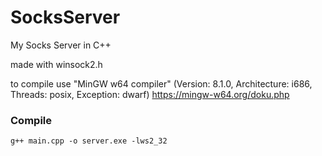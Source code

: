 # SocksServer
My Socks Server in C++

made with winsock2.h

to compile use "MinGW w64 compiler" (Version: 8.1.0, Architecture: i686, Threads: posix, Exception: dwarf)
https://mingw-w64.org/doku.php

### Compile

```
g++ main.cpp -o server.exe -lws2_32
```
